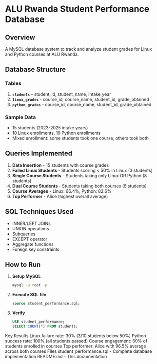 # ALU Rwanda Student Performance Database

## Overview
A MySQL database system to track and analyze student grades for Linux and Python courses at ALU Rwanda.

## Database Structure

### Tables
1. **`students`** - student_id, student_name, intake_year
2. **`linux_grades`** - course_id, course_name, student_id, grade_obtained
3. **`python_grades`** - course_id, course_name, student_id, grade_obtained

### Sample Data
- 15 students (2023-2025 intake years)
- 10 Linux enrollments, 10 Python enrollments
- Mixed enrollment: some students took one course, others took both

## Queries Implemented

1. **Data Insertion** - 15 students with course grades
2. **Failed Linux Students** - Students scoring < 50% in Linux (3 students)
3. **Single Course Students** - Students taking only Linux OR Python (8 students)
4. **Dual Course Students** - Students taking both courses (6 students)  
5. **Course Averages** - Linux: 66.4%, Python: 82.6%
6. **Top Performer** - Alice (highest overall average)

## SQL Techniques Used
- INNER/LEFT JOINs
- UNION operations
- Subqueries
- EXCEPT operator
- Aggregate functions
- Foreign key constraints

## How to Run

1. **Setup MySQL**
   ```bash
   mysql -u root -p
   ```

2. **Execute SQL file**
   ```sql
   source student_performance.sql;
   ```

3. **Verify**
   ```sql
   USE student_performance;
   SELECT COUNT(*) FROM students;
   ```

Key Results
Linux failure rate: 30% (3/10 students below 50%)
Python success rate: 100% (all students passed)
Course engagement: 60% of students enrolled in courses
Top performer: Alice with 96.5% average across both courses
Files
student_performance.sql - Complete database implementation
README.md - This documentation

